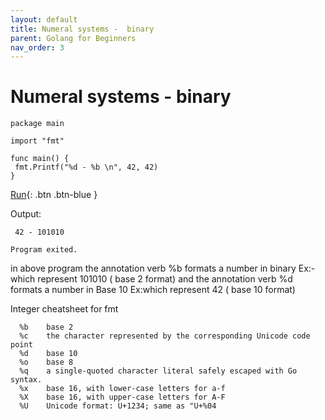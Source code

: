 ```yaml
---
layout: default
title: Numeral systems -  binary
parent: Golang for Beginners
nav_order: 3
---
```


# Numeral systems -  binary


    package main

    import "fmt"

    func main() {
	 fmt.Printf("%d - %b \n", 42, 42)
    }
    
[Run](https://play.golang.org/p/8oA-JOz0flp){: .btn .btn-blue }

Output:
     
     42 - 101010 

    Program exited.
    
  

in above program the annotation verb %b formats a number in binary  Ex:- which represent 101010 ( base 2 format)
and  the annotation verb %d formats a number in Base 10   Ex:which represent 42 ( base 10 format)

Integer cheatsheet for fmt 

      %b	base 2
      %c	the character represented by the corresponding Unicode code point
      %d	base 10
      %o	base 8
      %q	a single-quoted character literal safely escaped with Go syntax.
      %x	base 16, with lower-case letters for a-f
      %X	base 16, with upper-case letters for A-F
      %U	Unicode format: U+1234; same as "U+%04
    


     
     
